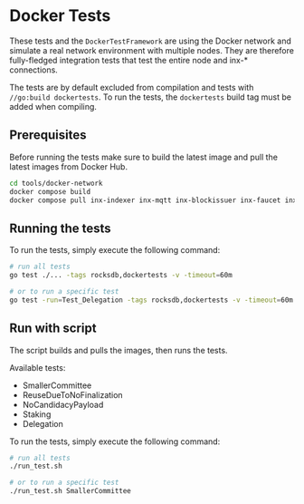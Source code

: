 # Docker Tests

These tests and the `DockerTestFramework` are using the Docker network and simulate a real network environment with multiple nodes.
They are therefore fully-fledged integration tests that test the entire node and inx-* connections.

The tests are by default excluded from compilation and tests with `//go:build dockertests`. To run the tests, the `dockertests` build tag must be added when compiling. 

## Prerequisites
Before running the tests make sure to build the latest image and pull the latest images from Docker Hub.

```bash
cd tools/docker-network
docker compose build
docker compose pull inx-indexer inx-mqtt inx-blockissuer inx-faucet inx-validator-1
```

## Running the tests
To run the tests, simply execute the following command:

```bash
# run all tests
go test ./... -tags rocksdb,dockertests -v -timeout=60m

# or to run a specific test 
go test -run=Test_Delegation -tags rocksdb,dockertests -v -timeout=60m
```

## Run with script
The script builds and pulls the images, then runs the tests.

Available tests:
* SmallerCommittee
* ReuseDueToNoFinalization
* NoCandidacyPayload
* Staking
* Delegation

To run the tests, simply execute the following command:
```bash
# run all tests
./run_test.sh

# or to run a specific test 
./run_test.sh SmallerCommittee
```
